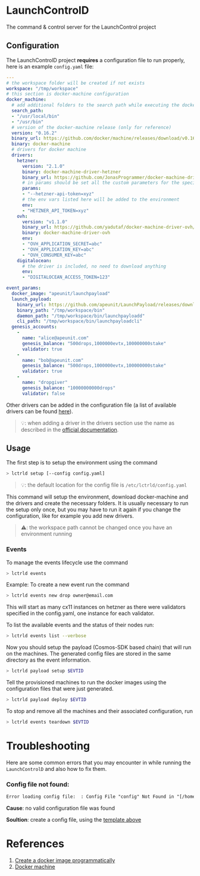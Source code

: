 # LaunchControlD

The command & control server for the LaunchControl project

## Configuration

The LaunchControlD project **requires** a configuration file to run properly, here is an example `config.yaml` file:

```yaml
---
# the workspace folder will be created if not exists
workspace: "/tmp/workspace"
# this section is docker-machine configuration
docker_machine:
  # add additional folders to the search path while executing the docker-machine command
  search_path:
  - "/usr/local/bin"
  - "/usr/bin"
  # version of the docker-machine release (only for reference)
  version: "0.16.2"
  binary_url: https://github.com/docker/machine/releases/download/v0.16.2/docker-machine-Linux-x86_64
  binary: docker-machine
  # drivers for docker machine
  drivers:
    hetzner:
      version: "2.1.0"
      binary: docker-machine-driver-hetzner
      binary_url: https://github.com/JonasProgrammer/docker-machine-driver-hetzner/releases/download/2.1.0/docker-machine-driver-hetzner_2.1.0_linux_amd64.tar.gz
      # in params should be set all the custom parameters for the specific driver
      params:
      - "--hetzner-api-token=xyz"
      # the env vars listed here will be added to the environment
      env:
      - "HETZNER_API_TOKEN=xyz"
    ovh:
      version: "v1.1.0"
      binary_url: https://github.com/yadutaf/docker-machine-driver-ovh/releases/download/v1.1.0-1/docker-machine-driver-ovh-v1.1.0-1-linux-amd64.tar.gz
      binary: docker-machine-driver-ovh
      env:
      - "OVH_APPLICATION_SECRET=abc"
      - "OVH_APPLICATION_KEY=abc"
      - "OVH_CONSUMER_KEY=abc"
    digitalocean:
      # the driver is included, no need to download anything
      env:
      - "DIGITALOCEAN_ACCESS_TOKEN=123"

event_params:
  docker_image: "apeunit/launchpayload"
  launch_payload:
    binary_url: https://github.com/apeunit/LaunchPayload/releases/download/v0.0.0/launchpayload-v0.0.0.zip
    binary_path: "/tmp/workspace/bin"
    daemon_path: "/tmp/workspace/bin/launchpayloadd"
    cli_path: "/tmp/workspace/bin/launchpayloadcli"
  genesis_accounts:
    -
      name: "alice@apeunit.com"
      genesis_balance: "500drops,1000000evtx,100000000stake"
      validator: true
    -
      name: "bob@apeunit.com"
      genesis_balance: "500drops,1000000evtx,100000000stake"
      validator: true
    -
      name: "dropgiver"
      genesis_balance: "10000000000drops"
      validator: false

```

Other drivers can be added in the configuration file (a list of available drivers can be found [here](https://github.com/docker/docker.github.io/blob/master/machine/AVAILABLE_DRIVER_PLUGINS.md)).

> 💡: when adding a driver in the drivers section use the name as described in the [official documentation](https://docs.docker.com/machine/drivers/).

## Usage

The first step is to setup the environment using the command

```sh
> lctrld setup [--config config.yaml]
```


> 💡: the default location for the config file is `/etc/lctrld/config.yaml`

This command will setup the environment, download docker-machine and the drivers and create the necessary folders.
It is usually necessary to run the setup only once, but you may have to run it again if you change the configuration,
like for example you add new drivers.

> ⚠️: the workspace path cannot be changed once you have an environment running

### Events

To manage the events lifecycle use the command

```sh
> lctrld events
```

Example: To create a new event run the command

```sh
> lctrld events new drop owner@email.com
```
This will start as many cx11 instances on hetzner as there were validators specified in the config.yaml, one instance for each validator.

To list the available events and the status of their nodes run:

```sh
> lctrld events list --verbose
```

Now you should setup the payload (Cosmos-SDK based chain) that will run on the machines. The generated config files are stored in the same directory as the event information.

```sh
> lctrld payload setup $EVTID
```

Tell the provisioned machines to run the docker images using the configuration files that were just generated.

```sh
> lctrld payload deploy $EVTID
```

To stop and remove all the machines and their associated configuration, run
```sh
> lctrld events teardown $EVTID
```

# Troubleshooting

Here are some common errors that you may encounter in while running the `LaunchControlD` and also how to fix them.

### Config file not found:

```txt
Error loading config file:  : Config File "config" Not Found in "[/home/andrea/Documents/workspaces/blockchain/eventivize/lctrld/dist /etc/lctrld]"
```

**Cause**: no valid configuration file was found

**Soultion**: create a config file, using the [template above](#configuration)


# References
1. [Create a docker image programmatically](https://docs.docker.com/engine/api/sdk/examples/)
2. [Docker machine](https://docs.docker.com/machine)
